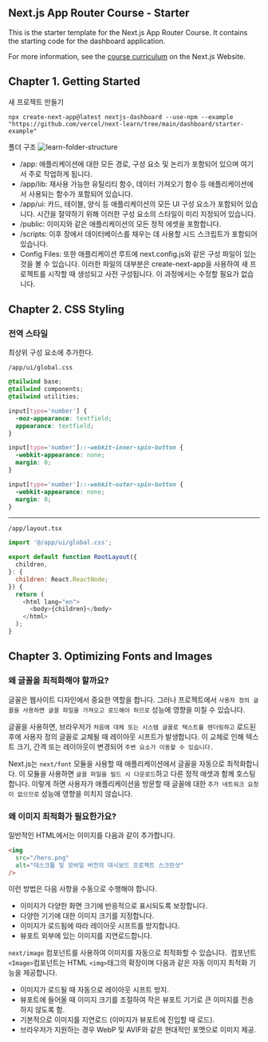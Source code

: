 ## Next.js App Router Course - Starter

This is the starter template for the Next.js App Router Course. It contains the starting code for the dashboard application.

For more information, see the [course curriculum](https://nextjs.org/learn) on the Next.js Website.

## Chapter 1. Getting Started

새 프로젝트 만들기
```
npx create-next-app@latest nextjs-dashboard --use-npm --example "https://github.com/vercel/next-learn/tree/main/dashboard/starter-example"
```
폴더 구조
![learn-folder-structure](https://github.com/heechul94/learn-next.js/assets/100992153/f2cc99fd-3a90-4f0d-b67c-e68e073988e6)
- /app: 애플리케이션에 대한 모든 경로, 구성 요소 및 논리가 포함되어 있으며 여기서 주로 작업하게 됩니다.
- /app/lib: 재사용 가능한 유틸리티 함수, 데이터 가져오기 함수 등 애플리케이션에서 사용되는 함수가 포함되어 있습니다.
- /app/ui: 카드, 테이블, 양식 등 애플리케이션의 모든 UI 구성 요소가 포함되어 있습니다. 시간을 절약하기 위해 이러한 구성 요소의 스타일이 미리 지정되어 있습니다.
- /public: 이미지와 같은 애플리케이션의 모든 정적 에셋을 포함합니다.
- /scripts: 이후 장에서 데이터베이스를 채우는 데 사용할 시드 스크립트가 포함되어 있습니다.
- Config Files: 또한 애플리케이션 루트에 next.config.js와 같은 구성 파일이 있는 것을 볼 수 있습니다. 이러한 파일의 대부분은 create-next-app을 사용하여 새 프로젝트를 시작할 때 생성되고 사전 구성됩니다. 이 과정에서는 수정할 필요가 없습니다.

## Chapter 2. CSS Styling

### 전역 스타일

최상위 구성 요소에 추가한다.

```
/app/ui/global.css
```
```css
@tailwind base;
@tailwind components;
@tailwind utilities;

input[type='number'] {
  -moz-appearance: textfield;
  appearance: textfield;
}

input[type='number']::-webkit-inner-spin-button {
  -webkit-appearance: none;
  margin: 0;
}

input[type='number']::-webkit-outer-spin-button {
  -webkit-appearance: none;
  margin: 0;
}
```
<hr>

```
/app/layout.tsx
```
```javascript
import '@/app/ui/global.css';

export default function RootLayout({
  children,
}: {
  children: React.ReactNode;
}) {
  return (
    <html lang="en">
      <body>{children}</body>
    </html>
  );
}
```

## Chapter 3. Optimizing Fonts and Images

### 왜 글꼴을 최적화해야 할까요?
글꼴은 웹사이트 디자인에서 중요한 역할을 합니다. 그러나 프로젝트에서 ```사용자 정의 글꼴을 사용하면 글꼴 파일을 가져오고 로드해야 하므로``` 성능에 영향을 미칠 수 있습니다.

글꼴을 사용하면, 브라우저가 ```처음에 대체 또는 시스템 글꼴로 텍스트를 렌더링하고``` 로드된 후에 사용자 정의 글꼴로 교체될 때 레이아웃 시프트가 발생합니다. 이 교체로 인해 텍스트 크기, 간격 또는 레이아웃이 변경되어 ```주변 요소가 이동할 수 있습니다.```

Next.js는 ```next/font``` 모듈을 사용할 때 애플리케이션에서 글꼴을 자동으로 최적화합니다. 이 모듈을 사용하면 ```글꼴 파일을 빌드 시 다운로드```하고 다른 정적 애셋과 함께 호스팅합니다. 이렇게 하면 사용자가 애플리케이션을 방문할 때 글꼴에 대한 ```추가 네트워크 요청이 없으므로``` 성능에 영향을 미치지 않습니다.

### 왜 이미지 최적화가 필요한가요?
일반적인 HTML에서는 이미지를 다음과 같이 추가합니다.
```html
<img
  src="/hero.png"
  alt="데스크톱 및 모바일 버전의 대시보드 프로젝트 스크린샷"
/>
```
이런 방법은 다음 사항을 수동으로 수행해야 합니다.
- 이미지가 다양한 화면 크기에 반응적으로 표시되도록 보장합니다.
- 다양한 기기에 대한 이미지 크기를 지정합니다.
- 이미지가 로드됨에 따라 레이아웃 시프트를 방지합니다.
- 뷰포트 외부에 있는 이미지를 지연로드합니다.

```next/image``` 컴포넌트를 사용하여 이미지를 자동으로 최적화할 수 있습니다.
<Image> 컴포넌트
```<Image>```컴포넌트는 HTML ```<img>```태그의 확장이며 다음과 같은 자동 이미지 최적화 기능을 제공합니다.
- 이미지가 로드될 때 자동으로 레이아웃 시프트 방지.
- 뷰포트에 들어올 때 이미지 크기를 조절하여 작은 뷰포트 기기로 큰 이미지를 전송하지 않도록 함.
- 기본적으로 이미지를 지연로드 (이미지가 뷰포트에 진입할 때 로드).
- 브라우저가 지원하는 경우 WebP 및 AVIF와 같은 현대적인 포맷으로 이미지 제공.

